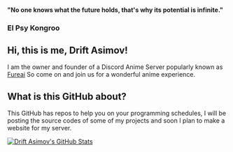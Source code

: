#### "No one knows what the future holds, that's why its potential is infinite."

### El Psy Kongroo

## Hi, this is me, Drift Asimov!
I am the owner and founder of a Discord Anime Server popularly known as [Fureai](https://discord.gg/x3qAZV3)
So come on and join us for a wonderful anime experience.

## What is this GitHub about?
This GitHub has repos to help you on your programming schedules, I will be posting the source codes of some of my projects and soon I plan to make a website for my server.

[![Drift Asimov's GitHub Stats](https://github-readme-stats.vercel.app/api?username=driftasimov)](https://github.com/anuraghazra/github-readme-stats)
